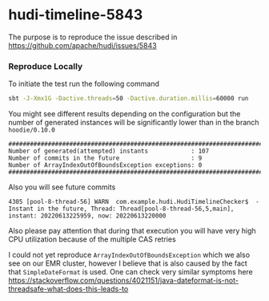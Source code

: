 # hudi-timeline-5843
The purpose is to reproduce the issue described in https://github.com/apache/hudi/issues/5843

### Reproduce Locally
To initiate the test run the following command
```bash
sbt -J-Xmx1G -Dactive.threads=50 -Dactive.duration.millis=60000 run
```
You might see different results depending on the configuration but the number of generated instances will be significantly lower
than in the branch `hoodie/0.10.0`
```text
##################################################################################################
Number of generated(attempted) instants            : 107
Number of commits in the future                    : 9
Number of ArrayIndexOutOfBoundsException exceptions: 0
##################################################################################################
```
Also you will see future commits 
```text
4305 [pool-8-thread-56] WARN  com.example.hudi.HudiTimelineChecker$  - Instant in the future, Thread: Thread[pool-8-thread-56,5,main], instant: 20220613225959, now: 20220613220000
```
Also please pay attention that during that execution you will have very high CPU utilization because 
of the multiple CAS retries

I could not yet reproduce `ArrayIndexOutOfBoundsException` which we also see on our EMR cluster, however I believe that 
is also caused by the fact that `SimpleDateFormat` is used. One can check very similar symptoms here https://stackoverflow.com/questions/4021151/java-dateformat-is-not-threadsafe-what-does-this-leads-to 